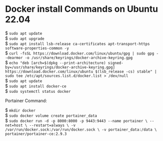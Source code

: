 # Docker install Commands on Ubuntu 22.04

$ ``sudo apt update``  
$ ``sudo apt upgrade``  
$ ``sudo apt install lsb-release ca-certificates apt-transport-https software-properties-common -y``  
$ ``curl -fsSL https://download.docker.com/linux/ubuntu/gpg | sudo gpg --dearmor -o /usr/share/keyrings/docker-archive-keyring.gpg``  
$ ``echo "deb [arch=$(dpkg --print-architecture) signed-by=/usr/share/keyrings/docker-archive-keyring.gpg] https://download.docker.com/linux/ubuntu $(lsb_release -cs) stable" | sudo tee /etc/apt/sources.list.d/docker.list > /dev/null``  
$ ``sudo apt update``  
$ ``sudo apt install docker-ce``  
$ ``sudo systemctl status docker``  


Portainer Command:

$ ``mkdir docker``  
$ ``sudo docker volume create portainer_data``  
$ ``sudo docker run -d -p 8000:8000 -p 9443:9443 --name portainer \
    --net=host \
    --restart=always \
    -v /var/run/docker.sock:/var/run/docker.sock \
    -v portainer_data:/data \
    portainer/portainer-ce:2.9.3``  
